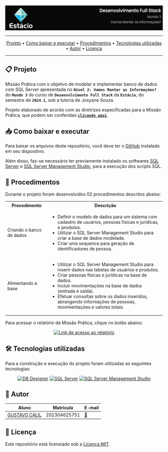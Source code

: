 ![Capa do projeto com logo da Estácio](./logo_m2.svg)

<div align="center">

---

[Projeto](#-projeto) • [Como baixar e executar](#-como-baixar-e-executar) • [Procedimentos](#-procedimentos) • [Tecnologias utilizadas](#-tecnologias-utilizadas) • [Autor](#-autor) • [Licença](#-licença)

---

</div>

## 📋 Projeto

Missão Prática com o objetivo de modelar e implementar banco de dados com SQL Server apresentada no **`Nível 2: Vamos Manter as Informações?`** do **`Mundo 3`** do curso de **`Desenvolvimento Full Stack`** da **`Estácio`**, do semestre de **`2024.1`**, sob a tutoria de Josyane Souza.

Projeto elaborado de acordo com as diretrizes especificadas para a Missão Prática, que podem ser conferidas [**`clicando aqui`**](https://sway.cloud.microsoft/s/LgKHUsnFtAiNx48i/embed).

## 📥 Como baixar e executar

Para baixar os arquivos deste repositório, você deve ter o [GitHub](https://github.com/) instalado em seu dispositivo.


Além disso, faz-se necessário ter previamente instalado os softwares [SQL Server](https://www.microsoft.com/pt-br/sql-server/sql-server-downloads) e [SQL Server Management Studio](https://learn.microsoft.com/en-us/sql/ssms/download-sql-server-management-studio-ssms?view=sql-server-ver16#download-ssms), para a execução dos scripts SQL.

## 🔗 Procedimentos

Durante o projeto foram desenvolvidos 02 procedimentos descritos abaixo:

<table>
  <tr>
    <th>Procedimento</th>
    <th>Descrição</th>
  </tr>
  <tr>
    <td>Criando o banco de dados</td>
    <td>
      <ul>
        <li>Definir o modelo de dados para um sistema com cadastro de usuários, pessoas físicas e jurídicas, e produtos.</li>
        <li>Utilizar o SQL Server Management Studio para criar a base de dados modelada.</li>
        <li>Criar uma sequence para geração de identificadores de pessoa.</li>
      </ul>
    </td>
  </tr>
  <tr>
    <td>Alimentando a base</td>
    <td>
      <ul>
        <li>Utilizar o SQL Server Management Studio para inserir dados nas tabelas de usuários e produtos.</li>
        <li>Criar pessoas físicas e jurídicas na base de dados.</li>
        <li>Incluir movimentações na base de dados (entrada e saída).</li>
        <li>Efetuar consultas sobre os dados inseridos, abrangendo informações de pessoas, movimentações e valores totais.</li>
      </ul>
    </td>
  </tr>
</table>

Para acessar o relatório da Missão Prática, clique no botão abaixo:

<div align="center">

[![Link de acesso ao relatório](https://img.shields.io/badge/-Acesse%20o%20relatório-000000?style=for-the-badge)](./Universidade%20Estácio%20de%20Sá%20P3%20-%20M2.pdf)

</div>

## 🛠 Tecnologias utilizadas

Para a construção e execução do projeto foram utilizadas as seguintes tecnologias:

<div align="center">

[![DB Designer](https://img.shields.io/badge/-DB%20Designer-3c75e1?style=for-the-badge)](https://erd.dbdesigner.net/designer/) [![SQL Server](https://img.shields.io/badge/-SQL%20Server-2f2f2f?style=for-the-badge)](https://www.microsoft.com/pt-br/sql-server/sql-server-downloads) [![SQL Server Management Studio](https://img.shields.io/badge/-SQL%20Server%20Management%20Studio-2f2f2f?style=for-the-badge)](https://learn.microsoft.com/en-us/sql/ssms/download-sql-server-management-studio-ssms?view=sql-server-ver16#download-ssms)
</div>

## 👥 Autor

| Aluno                                                  | Matrícula    | E-mail                                      |
| ------------------------------------------------------ | ------------ | ------------------------------------------- |
| [GUSTAVO CALIL](https://github.com/gustavocalil-github) | 202304625751 | [📧](mailto:202304625751@alunos.estacio.br) |

## 📃 Licença

Este repositório está licensiado sob a [Licença MIT](./LICENSE).

<div align=center>

</div>

